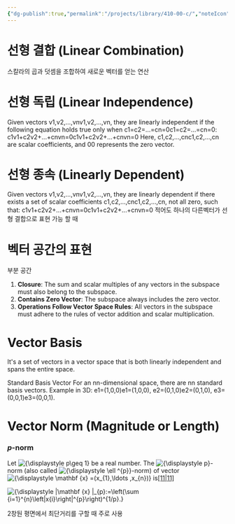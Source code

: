 ```yaml
---
{"dg-publish":true,"permalink":"/projects/library/410-00-c/","noteIcon":"0","created":"2024-01-21T17:21:24.708+09:00","updated":"2024-01-21T17:53:48.444+09:00"}
---
```




# 선형 결합 (Linear Combination)
스칼라의 곱과 덧셈을 조합하여 새로운 벡터를 얻는 연산


# 선형 독립 (Linear Independence)
Given vectors v1,v2,...,vnv1​,v2​,...,vn​, they are linearly independent if the following equation holds true only when c1=c2=...=cn=0c1​=c2​=...=cn​=0: 
c1v1+c2v2+...+cnvn=0c1​v1​+c2​v2​+...+cn​vn​=0
Here, c1,c2,...,cnc1​,c2​,...,cn​ are scalar coefficients, and 00 represents the zero vector.

# 선형 종속 (Linearly Dependent)
Given vectors v1,v2,...,vnv1​,v2​,...,vn​, they are linearly dependent if there exists a set of scalar coefficients c1,c2,...,cnc1​,c2​,...,cn​, not all zero, such that:
c1v1+c2v2+...+cnvn=0c1​v1​+c2​v2​+...+cn​vn​=0
적어도 하나의 다른벡터가 선형 결합으로 표현 가능 할 때

# 벡터 공간의 표현

부분 공간
1. **Closure**: The sum and scalar multiples of any vectors in the subspace must also belong to the subspace.
2. **Contains Zero Vector**: The subspace always includes the zero vector.
3. **Operations Follow Vector Space Rules**: All vectors in the subspace must adhere to the rules of vector addition and scalar multiplication.

# Vector Basis
It's a set of vectors in a vector space that is both linearly independent and spans the entire space.

Standard Basis Vector
For an nn-dimensional space, there are nn standard basis vectors.
Example in 3D: e1=(1,0,0)e1​=(1,0,0), e2=(0,1,0)e2​=(0,1,0), e3=(0,0,1)e3​=(0,0,1).


# Vector Norm (Magnitude or Length)
### _p_-norm
Let ![{\displaystyle p\geq 1}](https://wikimedia.org/api/rest_v1/media/math/render/svg/cf93c1353080a21b276e79058d82c19c40310653) be a real number. The ![{\displaystyle p}](https://wikimedia.org/api/rest_v1/media/math/render/svg/81eac1e205430d1f40810df36a0edffdc367af36)-norm (also called ![{\displaystyle \ell ^{p}}](https://wikimedia.org/api/rest_v1/media/math/render/svg/f9c352341ab7260ca1a9004da44c897d1395203c)-norm) of vector ![{\displaystyle \mathbf {x} =(x_{1},\ldots ,x_{n})}](https://wikimedia.org/api/rest_v1/media/math/render/svg/4ba26911a84d2e1f83ef34ba5c0488fc67cf33a3) is[[11\|11]](https://en.wikipedia.org/wiki/Norm_(mathematics)#cite_note-:1-11)

![{\displaystyle \|\mathbf {x} \|_{p}:=\left(\sum _{i=1}^{n}\left|x_{i}\right|^{p}\right)^{1/p}.}](https://wikimedia.org/api/rest_v1/media/math/render/svg/3e7920c665dd072973f67e0b47a4e59784258f3e)

2창둰 평면에서 최단거리를 구할 때 주로 사용
